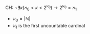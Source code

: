 CH: $\neg\exists\kappa(\aleph_0<\kappa<2^{\aleph_0})\rightarrow2^{\aleph_0}=\aleph_1$
- $\aleph_0 = \vert\mathbb N\vert$
- $\aleph_1$ is the first uncountable cardinal
